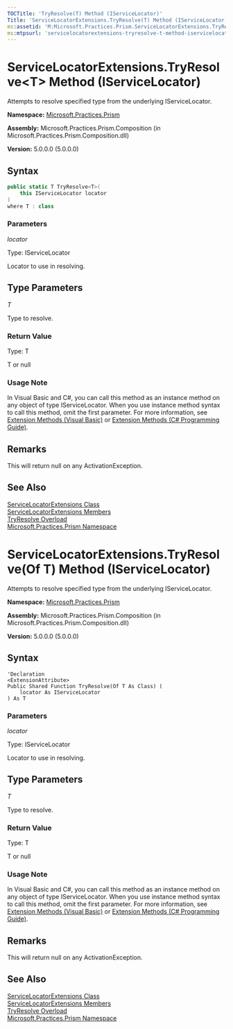 ```yaml
---
TOCTitle: 'TryResolve(T) Method (IServiceLocator)'
Title: 'ServiceLocatorExtensions.TryResolve(T) Method (IServiceLocator) (Microsoft.Practices.Prism)'
ms:assetid: 'M:Microsoft.Practices.Prism.ServiceLocatorExtensions.TryResolve\`\`1(Microsoft.Practices.ServiceLocation.IServiceLocator)'
ms:mtpsurl: 'servicelocatorextensions-tryresolve-t-method-iservicelocator-mspp.md'
---
```



# ServiceLocatorExtensions.TryResolve&lt;T&gt; Method (IServiceLocator)

Attempts to resolve specified type from the underlying IServiceLocator.

**Namespace:** [Microsoft.Practices.Prism](/patterns-practices/reference/mspp-namespace)

**Assembly:** Microsoft.Practices.Prism.Composition (in Microsoft.Practices.Prism.Composition.dll)

**Version:** 5.0.0.0 (5.0.0.0)

## Syntax

```C#
public static T TryResolve<T>(
	this IServiceLocator locator
)
where T : class
```

### Parameters

*locator*
  
Type: IServiceLocator

Locator to use in resolving.

## Type Parameters


*T* 
 
Type to resolve.

### Return Value

Type: T

T or null

### Usage Note

In Visual Basic and C#, you can call this method as an instance method on any object of type IServiceLocator. When you use instance method syntax to call this method, omit the first parameter. For more information, see [Extension Methods (Visual Basic)](http://msdn.microsoft.com/en-us/library/bb384936.aspx) or [Extension Methods (C# Programming Guide)](http://msdn.microsoft.com/en-us/library/bb383977.aspx).

## Remarks

 This will return null on any ActivationException.

## See Also

[ServiceLocatorExtensions Class](/patterns-practices/reference/servicelocatorextensions-class-mspp)<br/>
[ServiceLocatorExtensions Members](/patterns-practices/reference/servicelocatorextensions-members-mspp)<br/>
[TryResolve Overload](/patterns-practices/reference/servicelocatorextensions-tryresolve-method-iservicelocator-type-mspp)<br/>
[Microsoft.Practices.Prism Namespace](/patterns-practices/reference/mspp-namespace)<br/>

# ServiceLocatorExtensions.TryResolve(Of T) Method (IServiceLocator)

Attempts to resolve specified type from the underlying IServiceLocator.

**Namespace:** [Microsoft.Practices.Prism](/patterns-practices/reference/mspp-namespace)

**Assembly:** Microsoft.Practices.Prism.Composition (in Microsoft.Practices.Prism.Composition.dll)

**Version:** 5.0.0.0 (5.0.0.0)

## Syntax

```VB
'Declaration
<ExtensionAttribute> 
Public Shared Function TryResolve(Of T As Class) ( 
	locator As IServiceLocator
) As T
```

### Parameters

*locator*
  
Type: IServiceLocator

Locator to use in resolving.

## Type Parameters


*T* 
 
Type to resolve.

### Return Value

Type: T

T or null

### Usage Note

In Visual Basic and C#, you can call this method as an instance method on any object of type IServiceLocator. When you use instance method syntax to call this method, omit the first parameter. For more information, see [Extension Methods (Visual Basic)](http://msdn.microsoft.com/en-us/library/bb384936.aspx) or [Extension Methods (C# Programming Guide)](http://msdn.microsoft.com/en-us/library/bb383977.aspx).

## Remarks

 This will return null on any ActivationException.

## See Also

[ServiceLocatorExtensions Class](/patterns-practices/reference/servicelocatorextensions-class-mspp)<br/>
[ServiceLocatorExtensions Members](/patterns-practices/reference/servicelocatorextensions-members-mspp)<br/>
[TryResolve Overload](/patterns-practices/reference/servicelocatorextensions-tryresolve-method-iservicelocator-type-mspp)<br/>
[Microsoft.Practices.Prism Namespace](/patterns-practices/reference/mspp-namespace)<br/>